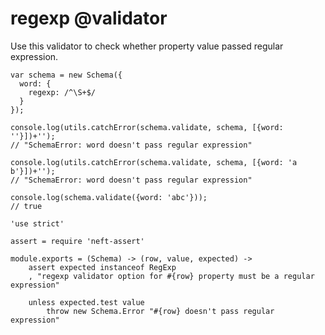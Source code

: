 regexp @validator
======

Use this validator to check whether property value passed regular expression.

```
var schema = new Schema({
  word: {
    regexp: /^\S+$/
  }
});

console.log(utils.catchError(schema.validate, schema, [{word: ''}])+'');
// "SchemaError: word doesn't pass regular expression"

console.log(utils.catchError(schema.validate, schema, [{word: 'a b'}])+'');
// "SchemaError: word doesn't pass regular expression"

console.log(schema.validate({word: 'abc'}));
// true
```

	'use strict'

	assert = require 'neft-assert'

	module.exports = (Schema) -> (row, value, expected) ->
		assert expected instanceof RegExp
		, "regexp validator option for #{row} property must be a regular expression"

		unless expected.test value
			throw new Schema.Error "#{row} doesn't pass regular expression"